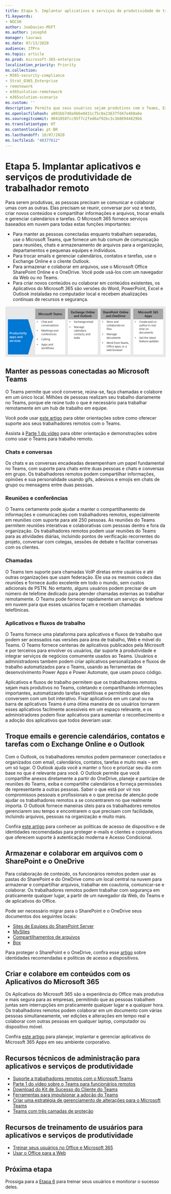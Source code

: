 ```yaml
---
title: Etapa 5. Implantar aplicativos e serviços de produtividade de trabalhador remoto
f1.keywords:
- NOCSH
author: JoeDavies-MSFT
ms.author: josephd
manager: laurawi
ms.date: 07/13/2020
audience: ITPro
ms.topic: article
ms.prod: microsoft-365-enterprise
localization_priority: Priority
ms.collection:
- M365-security-compliance
- Strat_O365_Enterprise
- remotework
- m365solution-remotework
- m365solution-scenario
ms.custom: ''
description: Permita que seus usuários sejam produtivos com o Teams, Exchange, Microsoft Office SharePoint Online e outros serviços do Microsoft 365.
ms.openlocfilehash: a001bb748a9b6e0431c75c0a23637fd47e460a6e
ms.sourcegitcommit: 9841058fcc95f7c2fed6af92bc3c3686944829b6
ms.translationtype: HT
ms.contentlocale: pt-BR
ms.lasthandoff: 10/07/2020
ms.locfileid: "48377612"
---
```

# <a name="step-5-deploy-remote-worker-productivity-apps-and-services"></a>Etapa 5. Implantar aplicativos e serviços de produtividade de trabalhador remoto

Para serem produtivas, as pessoas precisam se comunicar e colaborar umas com as outras. Elas precisam se reunir, conversar por voz e texto, criar novos conteúdos e compartilhar informações e arquivos, trocar emails e gerenciar calendários e tarefas. O Microsoft 365 fornece serviços baseados em nuvem para todas estas funções importantes:

- Para manter as pessoas conectadas enquanto trabalham separadas, use o Microsoft Teams, que fornece um hub comum de comunicação para reuniões, chats e armazenamento de arquivos para a organização, departamentos e pequenas equipes e indivíduos. 
- Para trocar emails e gerenciar calendários, contatos e tarefas, use o Exchange Online e o cliente Outlook.
- Para armazenar e colaborar em arquivos, use o Microsoft Office SharePoint Online e o OneDrive. Você pode usá-los com um navegador da Web ou no Teams.
- Para criar novos conteúdos ou colaborar em conteúdos existentes, os Aplicativos do Microsoft 365 são versões do Word, PowerPoint, Excel e Outlook instaladas no computador local e recebem atualizações contínuas de recursos e segurança.

![Usar o Teams, o Outlook, o SharePoint, o OneDrive e os aplicativos do Microsoft 365 para se manterem produtivos](../media/empower-people-to-work-remotely/remote-workers-productivity-grid.png)

## <a name="keep-people-connected-with-microsoft-teams"></a>Manter as pessoas conectadas ao Microsoft Teams

O Teams permite que você converse, reúna-se, faça chamadas e colabore em um único local. Milhões de pessoas realizam seu trabalho diariamente no Teams, porque ele reúne tudo o que é necessário para trabalhar remotamente em um hub de trabalho em equipe. 

Você pode usar [este artigo](https://docs.microsoft.com/microsoftteams/support-remote-work-with-teams) para obter orientações sobre como oferecer suporte aos seus trabalhadores remotos com o Teams. 

Assista à [Parte 1 do vídeo](https://resources.techcommunity.microsoft.com/enabling-remote-work/#productivity) para obter orientação e demonstrações sobre como usar o Teams para trabalho remoto.

### <a name="chat-and-conversations"></a>Chats e conversas

Os chats e as conversas encadeadas desempenham um papel fundamental no Teams, com suporte para chats entre duas pessoas e chats e conversas em grupo. Os trabalhadores remotos podem compartilhar informações, opiniões e sua personalidade usando gifs, adesivos e emojis em chats de grupo ou mensagens entre duas pessoas.

### <a name="meetings-and-conferencing"></a>Reuniões e conferências 

O Teams certamente pode ajudar a manter o compartilhamento de informações e comunicações com trabalhadores remotos, especialmente em reuniões com suporte para até 250 pessoas. As reuniões do Teams permitem reuniões interativas e colaborativas com pessoas dentro e fora da organização. Os trabalhadores remotos podem usar reuniões do Teams para as atividades diárias, incluindo pontos de verificação recorrentes do projeto, conversar com colegas, sessões de debate e facilitar conversas com os clientes. 

### <a name="calling"></a>Chamadas

O Teams tem suporte para chamadas VoIP diretas entre usuários e até outras organizações que usam federação. Ele usa os mesmos codecs das reuniões e fornece áudio excelente em todo o mundo, sem custos adicionais de PSTN. No entanto, alguns usuários podem precisar de um número de telefone dedicado para atender chamadas externas ao trabalhar remotamente. O Teams pode fornecer rapidamente um serviço de telefone em nuvem para que esses usuários façam e recebam chamadas telefônicas.

### <a name="apps-and-workflows"></a>Aplicativos e fluxos de trabalho

O Teams fornece uma plataforma para aplicativos e fluxos de trabalho que podem ser acessados nas versões para área de trabalho, Web e móvel do Teams. O Teams fornece centenas de aplicativos publicados pela Microsoft e por terceiros para envolver os usuários, dar suporte à produtividade e integrar serviços de negócios comumente usados ao Teams. Usuários e administradores também podem criar aplicativos personalizados e fluxos de trabalho automatizados para o Teams, usando as ferramentas de desenvolvimento Power Apps e Power Automate, que usam pouco código.

Aplicativos e fluxos de trabalho permitem que os trabalhadores remotos sejam mais produtivos no Teams, coletando e compartilhando informações importantes, automatizando tarefas repetitivas e permitindo que eles conversem com um bot interativo. Fixar aplicativos em um canal ou na barra de aplicativos Teams é uma ótima maneira de os usuários tornarem esses aplicativos facilmente acessíveis em um espaço relevante, e os administradores podem fixar aplicativos para aumentar o reconhecimento e a adoção dos aplicativos que todos deveriam usar.

## <a name="exchange-email-and-manage-calendars-contacts-and-tasks-with-exchange-online-and-outlook"></a>Troque emails e gerencie calendários, contatos e tarefas com o Exchange Online e o Outlook

Com o Outlook, os trabalhadores remotos podem permanecer conectados e organizados com email, calendários, contatos, tarefas e muito mais – em um só lugar. O Outlook ajuda você a manter o foco e priorizar seu dia com base no que é relevante para você. O Outlook permite que você compartilhe anexos diretamente a partir do OneDrive, planeje e participe de reuniões do Teams, exiba e compartilhe calendários e forneça permissões de representante a outras pessoas. Saber o que está por vir nos compromissos pessoais e profissionais e o que precisa de atenção pode ajudar os trabalhadores remotos a se concentrarem no que realmente importa. O Outlook fornece maneiras úteis para os trabalhadores remotos gerenciarem seu tempo e encontrarem o que precisam com facilidade, incluindo arquivos, pessoas na organização e muito mais. 

Confira [este artigo](../enterprise/secure-email-recommended-policies.md) para conhecer as políticas de acesso de dispositivo e de identidades recomendadas para proteger e-mails e clientes e corporativos que oferecem suporte à autenticação moderna e Acesso Condicional.

## <a name="store-and-collaborate-on-files-with-sharepoint-and-onedrive"></a>Armazenar e colaborar em arquivos com o SharePoint e o OneDrive

Para colaboração de conteúdo, os funcionários remotos podem usar as pastas do SharePoint e do OneDrive como um local central na nuvem para armazenar e compartilhar arquivos, trabalhar em coautoria, comunicar-se e colaborar. Os trabalhadores remotos podem trabalhar com segurança em praticamente qualquer lugar, a partir de um navegador da Web, do Teams e de aplicativos do Office.

Pode ser necessário migrar para o SharePoint e o OneDrive seus documentos dos seguintes locais:

- [Sites de Equipes do SharePoint Server](https://docs.microsoft.com/sharepointmigration/sp-teams-sites-migration-guide)
- [MySites](https://docs.microsoft.com/sharepointmigration/mysites-to-onedrive-migration-guide)
- [Compartilhamentos de arquivos](https://docs.microsoft.com/sharepointmigration/fileshare-to-odsp-migration-guide)
- [Box](https://docs.microsoft.com/sharepointmigration/box-to-onedrive-and-sharepoint-migration-guide)

Para proteger o SharePoint e o OneDrive, confira esse [artigo](../enterprise/sharepoint-file-access-policies.md) sobre identidades recomendadas e políticas de acesso a dispositivos.

## <a name="create-and-collaborate-on-content-with-microsoft-365-apps"></a>Criar e colabore em conteúdos com os Aplicativos do Microsoft 365

Os Aplicativos do Microsoft 365 são a experiência do Office mais produtiva e mais segura para as empresas, permitindo que as pessoas trabalhem juntas sem interrupções em praticamente qualquer lugar e a qualquer hora. Os trabalhadores remotos podem colaborar em um documento com várias pessoas simultaneamente, ver edições e alterações em tempo real e colaborar com outras pessoas em qualquer laptop, computador ou dispositivo móvel.

Confira [este artigo](https://docs.microsoft.com/deployoffice/deployment-guide-microsoft-365-apps) para planejar, implantar e gerenciar aplicativos do Microsoft 365 Apps em seu ambiente corporativo.

## <a name="admin-technical-resources-for-productivity-apps-and-services"></a>Recursos técnicos de administração para aplicativos e serviços de produtividade

- [Suporte a trabalhadores remotos com o Microsoft Teams](https://docs.microsoft.com/microsoftteams/support-remote-work-with-teams)
- [Parte 1 do vídeo sobre o Teams para funcionários remotos](https://resources.techcommunity.microsoft.com/enabling-remote-work/#productivity)
- [Download do Kit de Sucesso do Cliente do Teams](https://www.microsoft.com/download/details.aspx?id=54244)
- [Ferramentas para impulsionar a adoção do Teams](https://docs.microsoft.com/microsoftteams/adopt-tools-and-downloads) 
- [Criar uma estratégia de gerenciamento de alterações para o Microsoft Teams](https://docs.microsoft.com/MicrosoftTeams/change-management-strategy)
- [Teams com três camadas de proteção](configure-teams-three-tiers-protection.md)

## <a name="user-training-resources-for-productivity-apps-and-services"></a>Recursos de treinamento de usuários para aplicativos e serviços de produtividade

- [Treinar seus usuários no Office e Microsoft 365](https://support.microsoft.com/office/train-your-users-on-office-and-microsoft-365-7cba3c97-7f19-46ed-a1c6-763971a26c27)
- [Usar o Office para a Web](https://support.microsoft.com/office/get-started-with-office-for-the-web-in-microsoft-365-5622c7c9-721d-4b3d-8cb9-a7276c2470e5)

## <a name="next-step"></a>Próxima etapa

Prossiga para a [Etapa 6](empower-people-to-work-remotely-train-monitor-usage.md) para treinar seus usuários e monitorar o sucesso deles.
